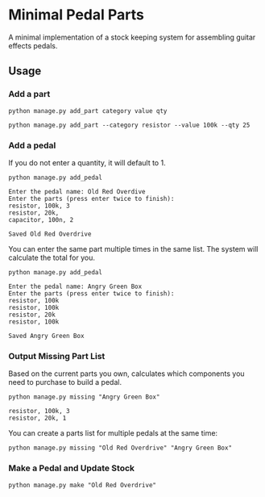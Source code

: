 # Minimal Pedal Parts
A minimal implementation of a stock keeping system for assembling guitar effects pedals.

## Usage

### Add a part


```shell
python manage.py add_part category value qty
```


```shell
python manage.py add_part --category resistor --value 100k --qty 25
```


### Add a pedal

If you do not enter a quantity, it will default to 1.

```shell
python manage.py add_pedal

Enter the pedal name: Old Red Overdive
Enter the parts (press enter twice to finish):
resistor, 100k, 3
resistor, 20k,
capacitor, 100n, 2

Saved Old Red Overdrive
```
You can enter the same part multiple times in the same list. The system will calculate the total for you.

```shell
python manage.py add_pedal

Enter the pedal name: Angry Green Box
Enter the parts (press enter twice to finish):
resistor, 100k 
resistor, 100k 
resistor, 20k
resistor, 100k 

Saved Angry Green Box
```


### Output Missing Part List

Based on the current parts you own, calculates which components you need to purchase to build a pedal.

```shell
python manage.py missing "Angry Green Box"

resistor, 100k, 3
resistor, 20k, 1
```

You can create a parts list for multiple pedals at the same time:

```shell
python manage.py missing "Old Red Overdrive" "Angry Green Box"
```

### Make a Pedal and Update Stock

 ```shell
 python manage.py make "Old Red Overdrive"
 ```


